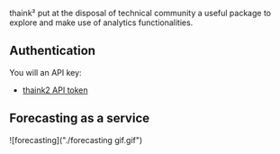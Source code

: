thaink² put at the disposal of technical community  a useful package to explore and make use of analytics functionalities. 


## Authentication 

You will an API key:  

* [thaink2 API token](https://opensource.thaink2.com/app/th2token)

## Forecasting as a service 

![forecasting]("./forecasting gif.gif")
